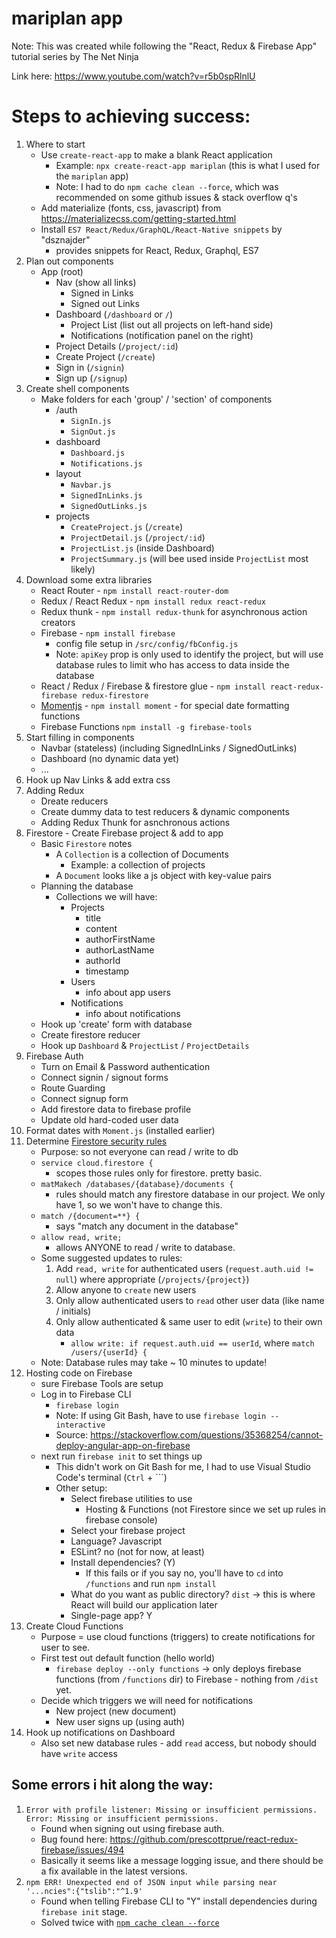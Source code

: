 # mariplan app
Note: This was created while following the "React, Redux & Firebase App" tutorial series by The Net Ninja

Link here:  https://www.youtube.com/watch?v=r5b0spRlnlU

# Steps to achieving success:
1. Where to start
    - Use `create-react-app` to make a blank React application
        - Example: `npx create-react-app mariplan` (this is what I used for the `mariplan` app)
        - Note: I had to do `npm cache clean --force`, which was recommended on some github issues & stack overflow q's
    - Add materialize (fonts, css, javascript) from https://materializecss.com/getting-started.html
    - Install `ES7 React/Redux/GraphQL/React-Native snippets` by "dsznajder"
        - provides snippets for React, Redux, Graphql, ES7
2. Plan out components
    - App (root)
        - Nav (show all links)
            - Signed in Links
            - Signed out Links
        - Dashboard (`/dashboard` or `/`)
            - Project List (list out all projects on left-hand side)
            - Notifications (notification panel on the right)
        - Project Details (`/project/:id`)
        - Create Project (`/create`)
        - Sign in (`/signin`)
        - Sign up (`/signup`)
3. Create shell components
    - Make folders for each 'group' / 'section' of components
        - /auth
            - `SignIn.js`
            - `SignOut.js`
        - dashboard
            - `Dashboard.js`
            - `Notifications.js`
        - layout
            - `Navbar.js`
            - `SignedInLinks.js`
            - `SignedOutLinks.js`
        - projects
            - `CreateProject.js` (`/create`)
            - `ProjectDetail.js` (`/project/:id`)
            - `ProjectList.js` (inside Dashboard)
            - `ProjectSummary.js` (will bee used inside `ProjectList` most likely)
4. Download some extra libraries
    - React Router - `npm install react-router-dom`
    - Redux / React Redux - `npm install redux react-redux`
    - Redux thunk - `npm install redux-thunk` for asynchronous action creators
    - Firebase - `npm install firebase`
        - config file setup in `/src/config/fbConfig.js`
        - Note: `apiKey` prop is only used to identify the project, but will use database rules to limit who has access to data inside the database
    - React / Redux / Firebase & firestore glue - `npm install react-redux-firebase redux-firestore`
    - [Momentjs](http://momentjs.com/) - `npm install moment` - for special date formatting functions
    - Firebase Functions `npm install -g firebase-tools`
5. Start filling in components
    - Navbar (stateless) (including SignedInLinks / SignedOutLinks)
    - Dashboard (no dynamic data yet)
    - ...
6. Hook up Nav Links & add extra css
7. Adding Redux
    - Dreate reducers
    - Create dummy data to test reducers & dynamic components
    - Adding Redux Thunk for asnchronous actions
8. Firestore - Create Firebase project & add to app
    - Basic `Firestore` notes
        - A `Collection` is a collection of Documents
            - Example: a collection of projects
        - A `Document` looks like a js object with key-value pairs
    - Planning the database
        - Collections we will have:
            - Projects
                - title
                - content
                - authorFirstName
                - authorLastName
                - authorId
                - timestamp
            - Users
                - info about app users
            - Notifications
                - info about notifications
    - Hook up 'create' form with database
    - Create firestore reducer
    - Hook up `Dashboard` & `ProjectList` / `ProjectDetails`
9. Firebase Auth
    - Turn on Email & Password authentication
    - Connect signin / signout forms
    - Route Guarding
    - Connect signup form
    - Add firestore data to firebase profile
    - Update old hard-coded user data
10. Format dates with `Moment.js` (installed earlier)
11. Determine [Firestore security rules](https://firebase.google.com/docs/firestore/security/rules-structure)
    - Purpose: so not everyone can read / write to db
    - `service cloud.firestore {`
        - scopes those rules only for firestore. pretty basic.
    - `matMakech /databases/{database}/documents {`
        - rules should match any firestore database in our project. We only have 1, so we won't have to change this.
    - `match /{document=**} {`
        - says "match any document in the database"
    - `allow read, write;`
        - allows ANYONE to read / write to database.
    - Some suggested updates to rules:
        1. Add `read, write` for authenticated users (`request.auth.uid != null`) where appropriate (`/projects/{project}`)
        2. Allow anyone to `create` new users
        3. Only allow authenticated users to `read` other user data (like name / initials)
        4. Only allow authenticated & same user to edit (`write`) to their own data
            - `allow write: if request.auth.uid == userId`, where `match /users/{userId} {`
    - Note: Database rules may take ~ 10 minutes to update!
12. Hosting code on Firebase
    -  sure Firebase Tools are setup
    - Log in to Firebase CLI
        - `firebase login`
        - Note: If using Git Bash, have to use `firebase login --interactive`
        - Source: https://stackoverflow.com/questions/35368254/cannot-deploy-angular-app-on-firebase
    - next run `firebase init` to set things up
        - This didn't work on Git Bash for me, I had to use Visual Studio Code's terminal (`Ctrl` + `\``)
        - Other setup:
            - Select firebase utilities to use
                - Hosting & Functions (not Firestore since we set up rules in firebase console)
            - Select your firebase project
            - Language? Javascript
            - ESLint? no (not for now, at least)
            - Install dependencies? (Y)
                - If this fails or if you say no, you'll have to `cd` into `/functions` and run `npm install`
            - What do you want as public directory? `dist` -> this is where React will build our application later
            - Single-page app? Y
13. Create Cloud Functions
    - Purpose = use cloud functions (triggers) to create notifications for user to see.
    - First test out default function (hello world)
        - `firebase deploy --only functions` -> only deploys firebase functions (from `/functions` dir) to Firebase - nothing from `/dist` yet.
    - Decide which triggers we will need for notifications
        - New project (new document)
        - New user signs up (using auth)
14. Hook up notifications on Dashboard
    - Also set new database rules - add `read` access, but nobody should have `write` access

## Some errors i hit along the way:
1. `Error with profile listener: Missing or insufficient permissions. Error: Missing or insufficient permissions.`
    - Found when signing out using firebase auth.
    - Bug found here: https://github.com/prescottprue/react-redux-firebase/issues/494
    - Basically it seems like a message logging issue, and there should be a fix available in the latest versions.
2. `npm ERR! Unexpected end of JSON input while parsing near '...ncies":{"tslib":"^1.9'`
    - Found when telling Firebase CLI to "Y" install dependencies during `firebase init` stage.
    - Solved twice with [`npm cache clean --force`](https://github.com/vuejs-templates/webpack/issues/990)